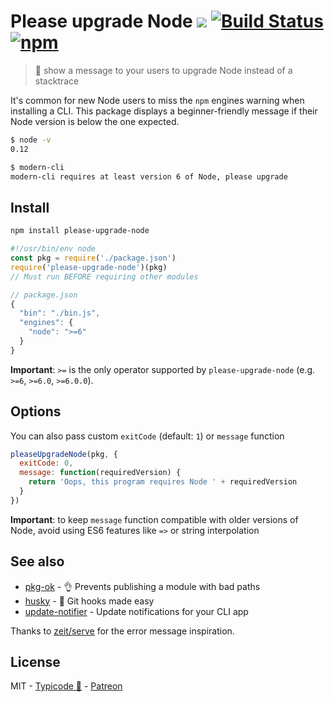 # Please upgrade Node [![](http://img.shields.io/npm/dm/please-upgrade-node.svg?style=flat)](https://www.npmjs.org/package/please-upgrade-node) [![Build Status](https://travis-ci.org/typicode/please-upgrade-node.svg?branch=master)](https://travis-ci.org/typicode/please-upgrade-node) [![npm](https://img.shields.io/npm/v/please-upgrade-node.svg)](https://www.npmjs.com/package/please-upgrade-node)

> :information_desk_person: show a message to your users to upgrade Node instead of a stacktrace 

It's common for new Node users to miss the `npm` engines warning when installing a CLI. This package displays a beginner-friendly message if their Node version is below the one expected.

```sh
$ node -v
0.12

$ modern-cli
modern-cli requires at least version 6 of Node, please upgrade
```

## Install

```sh
npm install please-upgrade-node
```

```js
#!/usr/bin/env node
const pkg = require('./package.json')
require('please-upgrade-node')(pkg)
// Must run BEFORE requiring other modules
```

```js
// package.json
{
  "bin": "./bin.js",
  "engines": {
    "node": ">=6"
  }
}
```

__Important__: `>=` is the only operator supported by `please-upgrade-node` (e.g. `>=6`, `>=6.0`, `>=6.0.0`).

## Options

You can also pass custom `exitCode` (default: `1`) or `message` function

```js
pleaseUpgradeNode(pkg, {
  exitCode: 0,
  message: function(requiredVersion) {
    return 'Oops, this program requires Node ' + requiredVersion
  }
})
```

__Important__: to keep `message` function compatible with older versions of Node, avoid using ES6 features like `=>` or string interpolation 

## See also

* [pkg-ok](https://github.com/typicode/pkg-ok) - :ok_hand: Prevents publishing a module with bad paths
* [husky](https://github.com/typicode/husky) - :dog: Git hooks made easy
* [update-notifier](https://github.com/yeoman/update-notifier) - Update notifications for your CLI app 

Thanks to [zeit/serve](https://github.com/zeit/serve) for the error message inspiration.

## License

MIT - [Typicode :cactus:](https://github.com/typicode) - [Patreon](https://patreon.com/typicode)
